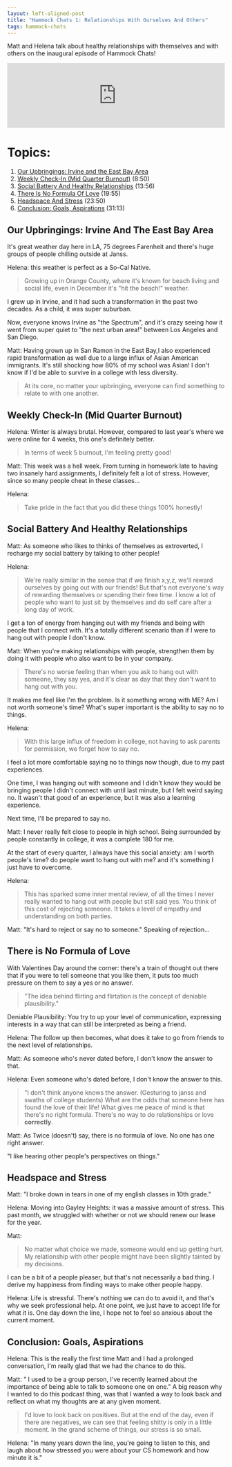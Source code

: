 ```yaml
---
layout: left-aligned-post
title: "Hammock Chats 1: Relationships With Ourselves And Others"
tags: hammock-chats
---
```

Matt and Helena talk about healthy relationships with themselves and with others on the inaugural episode of Hammock Chats!
<iframe src="https://player.rss.com/hammock-chats/821416" style="width: 100%" title="rss embed thingy" frameborder="0" allow="accelerometer; autoplay; clipboard-write; encrypted-media; gyroscope; picture-in-picture" allowfullscreen><a href="https://rss.com/podcasts/hammock-chats/821416/">Episode 1: Relationships with Ourselves and Others | RSS.com</a></iframe>


# Topics:
1. [Our Upbringings: Irvine and the East Bay Area](#our-upbringings-irvine-and-the-east-bay-area)
2. [Weekly Check-In (Mid Quarter Burnout)](#weekly-check-in-mid-quarter-burnout) (8:50)
3. [Social Battery And Healthy Relationships](#social-battery-and-healthy-relationships) (13:56)
4. [There Is No Formula Of Love](#there-is-no-formula-of-love) (19:55)
5. [Headspace And Stress](#headspace-and-stress) (23:50)
6. [Conclusion: Goals, Aspirations](#conclusion-goals-aspirations) (31:13)

## Our Upbringings: Irvine And The East Bay Area
It's great weather day here in LA, 75 degrees Farenheit and there's huge groups of people chilling outside at Janss.

<span class="speaker">Helena:</span> this weather is perfect as a So-Cal Native.

<blockquote>
Growing up in Orange County, where it's known for beach living and social life, even in December it's "hit the beach!" weather.
</blockquote>

I grew up in Irvine, and it had such a transformation in the past two decades. As a child, it was super suburban.

Now, everyone knows Irvine as "the Spectrum", and it's crazy seeing how it went from super quiet to "the next urban area!" between Los Angeles and San Diego. 

<span class="speaker">Matt:</span> Having grown up in San Ramon in the East Bay,I also experienced rapid transformation as well due to a large influx of Asian American immigrants. It's still shocking how 80% of my school was Asian! I don't know if I'd be able to survive in a college with less diversity.

<blockquote>
At its core, no matter your upbringing, everyone can find something to relate to with one another.
</blockquote>


## Weekly Check-In (Mid Quarter Burnout)

<span class="speaker">Helena:</span> Winter is always brutal. However, compared to last year's where we were online for 4 weeks, this one's definitely better.
<blockquote>
In terms of week 5 burnout, I'm feeling pretty good!
</blockquote>

<span class="speaker">Matt:</span> This week was a hell week. From turning in homework late to having two insanely hard assignments, I definitely felt a lot of stress. However, since so many people cheat in these classes...

<span class="speaker">Helena:</span>
<blockquote>
Take pride in the fact that you did these things 100% honestly!
</blockquote>

## Social Battery And Healthy Relationships

<span class="speaker">Matt:</span> As someone who likes to thinks of themselves as extroverted, I recharge my social battery by talking to other people!

<span class="speaker">Helena:</span>
<blockquote>
We're really similar in the sense that if we finish x,y,z, we'll reward ourselves by going out with our friends! But that's not everyone's way of rewarding themselves or spending their free time. I know a lot of people who want to just sit by themselves and do self care after a long day of work.
</blockquote>

I get a ton of energy from hanging out with my friends and being with people that I connect with. It's a totally different scenario than if I were to hang out with people I don't know.

<span class="speaker">Matt:</span> When you're making relationships with people, strengthen them by doing it with people who also want to be in your company.
<blockquote>
There's no worse feeling than when you ask to hang out with someone, they say yes, and it's clear as day that they don't want to hang out with you.
</blockquote>

It makes me feel like I'm the problem. Is it something wrong with ME? Am I not worth someone's time? What's super important is the ability to say no to things.

<span class="speaker">Helena:</span> 
<blockquote>
With this large influx of freedom in college, not having to ask parents for permission, we forget how to say no.
</blockquote>

I feel a lot more comfortable saying no to things now though, due to my past experiences.

One time, I was hanging out with someone and I didn't know they would be bringing people I didn't connect with until last minute, but I felt weird saying no. It wasn't that good of an experience, but it was also a learning experience.

Next time, I'll be prepared to say no.

<span class="speaker">Matt:</span> I never really felt close to people in high school. Being surrounded by people constantly in college, it was a complete 180 for me.

At the start of every quarter, I always have this social anxiety: am I worth people's time? do people want to hang out with me? and it's something I just have to overcome.

<span class="speaker">Helena:</span> 
<blockquote>
This has sparked some inner mental review, of all the times I never really wanted to hang out with people but still said yes. You think of this cost of rejecting someone. It takes a level of empathy and understanding on both parties.
</blockquote>

<span class="speaker">Matt:</span> "It's hard to reject or say no to someone." Speaking of rejection...

## There is No Formula of Love 
With Valentines Day around the corner: there's a train of thought out there that if you were to tell someone that you like them, it puts too much pressure on them to say a yes or no answer.

<blockquote>
"The idea behind flirting and flirtation is the concept of deniable plausibility."
</blockquote>

Deniable Plausibility: You try to up your level of communication, expressing interests in a way that can still be interpreted as being a friend. 

<span class="speaker">Helena:</span> The follow up then becomes, what does it take to go from friends to the next level of relationships.

<span class="speaker">Matt:</span>  As someone who's never dated before, I don't know the answer to that.

<span class="speaker">Helena:</span>  Even someone who's dated before, I don't know the answer to this.

<blockquote>
"I don't think anyone knows the answer. (Gesturing to janss and swaths of college students) What are the odds that someone here has found the love of their life! What gives me peace of mind is that there's no right formula. There's no way to do relationships or love <b>correctly</b>.
</blockquote>


<span class="speaker">Matt:</span> As Twice (doesn't) say, there is no formula of love. No one has one right answer.

"I like hearing other people's perspectives on things."

## Headspace and Stress 

<span class="speaker">Matt:</span> "I broke down in tears in one of my english classes in 10th grade." 


<span class="speaker">Helena:</span> Moving into Gayley Heights: it was a massive amount of stress. This past month, we struggled with whether or not we should renew our lease for the year.

<span class="speaker">Matt:</span>
<blockquote>
 No matter what choice we made, someone would end up getting hurt. My relationship with other people might have been slightly tainted by my decisions.
</blockquote>

I can be a bit of a people pleaser, but that's not necessarily a bad thing. I derive my happiness from finding ways to make other people happy.

<span class="speaker">Helena:</span> Life is stressful. There's nothing we can do to avoid it, and that's why we seek professional  help. At one point, we just have to accept life for what it is. One day down the line, I hope not to feel so anxious about the current moment.


## Conclusion: Goals, Aspirations 
<span class="speaker">Helena:</span> This is the really the first time Matt and I had a prolonged conversation, I'm really glad that we had the chance to do this.

<span class="speaker">Matt:</span> " I used to be a group person, I've recently learned about the importance of being able to talk to someone one on one."
A big reason why I wanted to do this podcast thing, was that I wanted a way to look back and reflect on what my thoughts are at any given moment.

<blockquote>
I'd love to look back on positives. But at the end of the day, even if there are negatives, we can see that feeling shitty is only in a little moment. In the grand scheme of things, our stress is so small.
</blockquote>

<span class="speaker">Helena:</span> "In many years down the line, you're going to listen to this, and laugh about how stressed you were about your CS homework and how minute it is."

